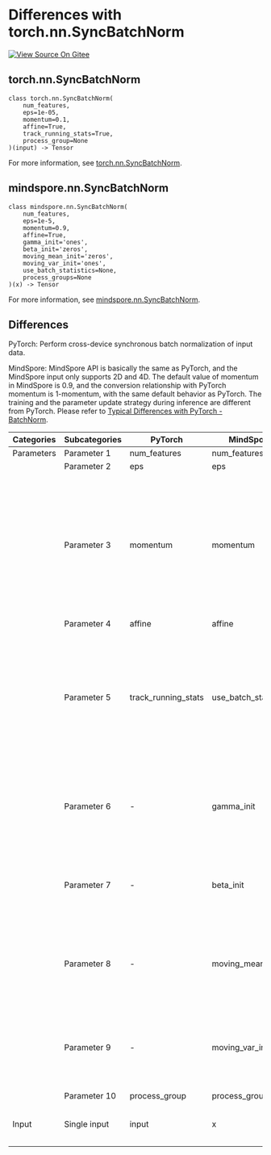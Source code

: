 # Differences with torch.nn.SyncBatchNorm

[![View Source On Gitee](https://mindspore-website.obs.cn-north-4.myhuaweicloud.com/website-images/master/resource/_static/logo_source_en.png)](https://gitee.com/mindspore/docs/blob/master/docs/mindspore/source_en/note/api_mapping/pytorch_diff/SyncBatchNorm.md)

## torch.nn.SyncBatchNorm

```text
class torch.nn.SyncBatchNorm(
    num_features,
    eps=1e-05,
    momentum=0.1,
    affine=True,
    track_running_stats=True,
    process_group=None
)(input) -> Tensor
```

For more information, see [torch.nn.SyncBatchNorm](https://pytorch.org/docs/1.8.1/generated/torch.nn.SyncBatchNorm.html).

## mindspore.nn.SyncBatchNorm

```text
class mindspore.nn.SyncBatchNorm(
    num_features,
    eps=1e-5,
    momentum=0.9,
    affine=True,
    gamma_init='ones',
    beta_init='zeros',
    moving_mean_init='zeros',
    moving_var_init='ones',
    use_batch_statistics=None,
    process_groups=None
)(x) -> Tensor
```

For more information, see [mindspore.nn.SyncBatchNorm](https://mindspore.cn/docs/en/master/api_python/nn/mindspore.nn.SyncBatchNorm.html).

## Differences

PyTorch: Perform cross-device synchronous batch normalization of input data.

MindSpore: MindSpore API is basically the same as PyTorch, and the MindSpore input only supports 2D and 4D. The default value of momentum in MindSpore is 0.9, and the conversion relationship with PyTorch momentum is 1-momentum, with the same default behavior as PyTorch. The training and the parameter update strategy during inference are different from PyTorch. Please refer to [Typical Differences with PyTorch - BatchNorm](https://www.mindspore.cn/docs/en/master/migration_guide/typical_api_comparision.html#nn-batchnorm2d).

| Categories | Subcategories | PyTorch      | MindSpore     | Differences   |
| ---------- | ------------- | ------------ | ---------     | ------------- |
| Parameters | Parameter 1  | num_features        | num_features         | -                                                            |
|      | Parameter 2  | eps                 | eps                  | -                                                            |
|      | Parameter 3  | momentum            | momentum             | Consistent functionality, but the default value is 0.1 in PyTorch and 0.9 in MindSpore. The conversion relationship with PyTorch momentum is 1-momentum with the same default behavior as PyTorch        |
|      | Parameter 4  | affine              | affine               | -                                                            |
|      | Parameter 5  | track_running_stats              | use_batch_statistics               | Consistent function. Different values correspond to different default methods. Please refer to [Typical Differences with PyTorch - nn.BatchNorm2d](https://www.mindspore.cn/docs/en/master/migration_guide/typical_api_comparision.html#nn-batchnorm2d) for detailed differences comparison                               |
|      | Parameter 6  | -                   | gamma_init           |    PyTorch does not have this parameter, and MindSpore can initialize the value of the parameter gamma    |
|      | Parameter 7  | -                   | beta_init            |    PyTorch does not have this parameter, and MindSpore can initialize the value of the parameter beta     |
|      | Parameter 8  | -                   | moving_mean_init     |    PyTorch does not have this parameter, and MindSpore can initialize the value of the parameter moving_mean    |
|      | Parameter 9  | -                   | moving_var_init      |    PyTorch does not have this parameter, and MindSpore can initialize the value of the parameter moving_var     |
|      | Parameter 10  | process_group        | process_groups      |    -     |
| Input | Single input | input               | x                    | Interface input. MindSpore only supports 2-D and 4-D input |


